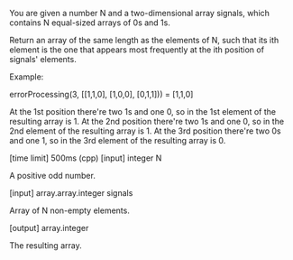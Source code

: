 You are given a number N and a two-dimensional array signals, which contains N equal-sized arrays of 0s and 1s.

Return an array of the same length as the elements of N, such that its ith element is the one that appears most frequently at the ith position of signals' elements.

Example:

errorProcessing(3, [[1,1,0], [1,0,0], [0,1,1])) = [1,1,0]

At the 1st position there're two 1s and one 0, so in the 1st element of the resulting array is 1.
At the 2nd position there're two 1s and one 0, so in the 2nd element of the resulting array is 1.
At the 3rd position there're two 0s and one 1, so in the 3rd element of the resulting array is 0.

[time limit] 500ms (cpp)
[input] integer N

A positive odd number.

[input] array.array.integer signals

Array of N non-empty elements.

[output] array.integer

The resulting array.


